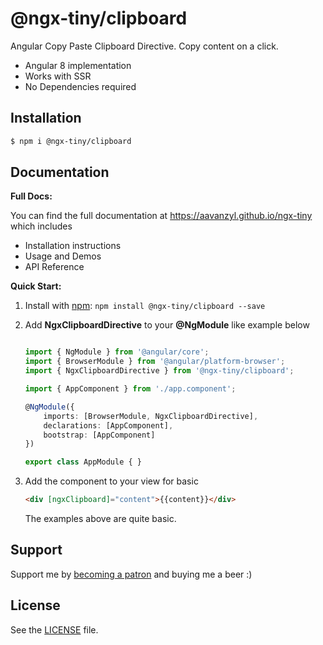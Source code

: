 # @ngx-tiny/clipboard

Angular Copy Paste Clipboard Directive. Copy content on a click.

* Angular 8 implementation
* Works with SSR
* No Dependencies required

## Installation

```sh
$ npm i @ngx-tiny/clipboard
```

## Documentation

__Full Docs:__

You can find the full documentation at https://aavanzyl.github.io/ngx-tiny which includes
* Installation instructions
* Usage and Demos
* API Reference

__Quick Start:__

1. Install with [npm](https://www.npmjs.com): `npm install @ngx-tiny/clipboard --save`

2. Add __NgxClipboardDirective__ to your __@NgModule__ like example below
    ```typescript

    import { NgModule } from '@angular/core';
    import { BrowserModule } from '@angular/platform-browser';
    import { NgxClipboardDirective } from '@ngx-tiny/clipboard';

    import { AppComponent } from './app.component';

    @NgModule({
        imports: [BrowserModule, NgxClipboardDirective],
        declarations: [AppComponent],
        bootstrap: [AppComponent]
    })

    export class AppModule { }

    ```
 4. Add the component to your view for basic
    ```html
    <div [ngxClipboard]="content">{{content}}</div>
    ```
    The examples above are quite basic. 
    
## Support

Support me by [becoming a patron](https://www.patreon.com/bePatron?u=27640996) and buying me a beer :) 

## License
See the [LICENSE][license] file.


[license]: /LICENSE
[contributing]: /CONTRIBUTING.md
[docs]: /DOCUMENTATION.md 